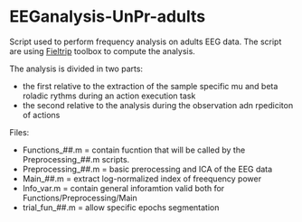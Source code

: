 # EEGanalysis-UnPr-adults
Script used to perform frequency analysis on adults EEG data.
The script are using [Fieltrip](http://www.fieldtriptoolbox.org/) toolbox to compute the analysis.

The analysis is divided in two parts:
- the first relative to the extraction of the sample specific mu and beta roladic rythms during an action execution task
- the second relative to the analysis during the observation adn rpediciton of actions

Files:
- Functions_##.m     = contain fucntion that will be called by the Preprocessing_##.m scripts.
- Preprocessing_##.m = basic prerocessing and ICA of the EEG data 
- Main_##.m          = extract log-normalized index of freequency power
- Info_var.m         = contain general inforamtion valid both for Functions/Preprocessing/Main
- trial_fun_##.m     = allow specific epochs segmentation
